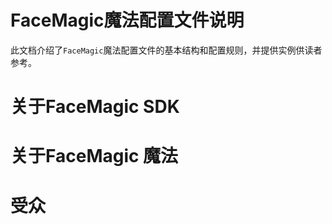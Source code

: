# FaceMagic魔法配置文件说明

此文档介绍了`FaceMagic`魔法配置文件的基本结构和配置规则，并提供实例供读者参考。
# 关于FaceMagic SDK
# 关于FaceMagic 魔法
# 受众
